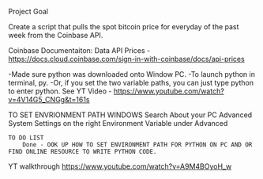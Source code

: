 Project Goal 

Create a script that pulls the spot bitcoin price for everyday of the past week from the Coinbase API.

Coinbase Documentaiton:
Data API Prices - https://docs.cloud.coinbase.com/sign-in-with-coinbase/docs/api-prices

-Made sure python was downloaded onto Window PC.
-To launch python in terminal, py.
-Or, if you set the two variable paths, you can just type python to enter python. See YT Video - https://www.youtube.com/watch?v=4V14G5_CNGg&t=161s 

TO SET ENVRIONMENT PATH
WINDOWS
    Search About your PC
    Advanced System Settings on the right 
    Environment Variable under Advanced

    TO DO LIST
        Done - OOK UP HOW TO SET ENVIRONMENT PATH FOR PYTHON ON PC AND OR FIND ONLINE RESOURCE TO WRITE PYTHON CODE. 

YT walkthrough https://www.youtube.com/watch?v=A9M4BOyoH_w 
